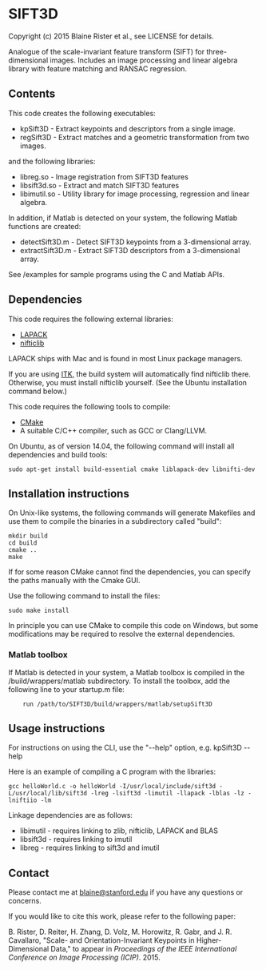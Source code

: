 # SIFT3D

Copyright (c) 2015 Blaine Rister et al., see LICENSE for details.

Analogue of the scale-invariant feature transform (SIFT) for three-dimensional images. Includes an image processing and linear algebra library with feature matching and RANSAC regression.

## Contents

This code creates the following executables:
- kpSift3D - Extract keypoints and descriptors from a single image.
- regSift3D - Extract matches and a geometric transformation from two images. 

and the following libraries:
- libreg.so - Image registration from SIFT3D features
- libsift3d.so - Extract and match SIFT3D features
- libimutil.so - Utility library for image processing, regression and linear algebra.

In addition, if Matlab is detected on your system, the following Matlab functions are created:
- detectSift3D.m - Detect SIFT3D keypoints from a 3-dimensional array.
- extractSift3D.m - Extract SIFT3D descriptors from a 3-dimensional array.

See /examples for sample programs using the C and Matlab APIs.

## Dependencies

This code requires the following external libraries:
- [LAPACK](http://www.netlib.org/lapack/)
- [nifticlib](http://sourceforge.net/projects/niftilib/files/nifticlib/)

LAPACK ships with Mac and is found in most Linux package managers.

If you are using [ITK](http://www.itk.org), the build system will automatically find nifticlib there. Otherwise, you must install nifticlib yourself. (See the Ubuntu installation command below.)

This code requires the following tools to compile:
- [CMake](http://www.cmake.org)
- A suitable C/C++ compiler, such as GCC or Clang/LLVM.

On Ubuntu, as of version 14.04, the following command will install all dependencies and build tools:

	sudo apt-get install build-essential cmake liblapack-dev libnifti-dev

## Installation instructions

On Unix-like systems, the following commands will generate Makefiles and use them to compile the binaries in a subdirectory called "build":

	mkdir build
	cd build
	cmake ..
	make

If for some reason CMake cannot find the dependencies, you can specify the paths manually with the Cmake GUI. 

Use the following command to install the files:

	sudo make install

In principle you can use CMake to compile this code on Windows, but some modifications may be required to resolve the external dependencies.

### Matlab toolbox 

If Matlab is detected in your system, a Matlab toolbox is compiled in the /build/wrappers/matlab subdirectory. To install the toolbox, add the following line to your startup.m file:

        run /path/to/SIFT3D/build/wrappers/matlab/setupSift3D

## Usage instructions

For instructions on using the CLI, use the "--help" option, e.g. 
        kpSift3D --help

Here is an example of compiling a C program with the libraries:

```
gcc helloWorld.c -o helloWorld -I/usr/local/include/sift3d -L/usr/local/lib/sift3d -lreg -lsift3d -limutil -llapack -lblas -lz -lniftiio -lm
```

Linkage dependencies are as follows:
- libimutil - requires linking to zlib, nifticlib, LAPACK and BLAS
- libsift3d - requires linking to imutil
- libreg - requires linking to sift3d and imutil

## Contact

Please contact me at blaine@stanford.edu if you have any questions or concerns.

If you would like to cite this work, please refer to the following paper:

B. Rister, D. Reiter, H. Zhang, D. Volz, M. Horowitz, R. Gabr, and J. R. Cavallaro, "Scale- and Orientation-Invariant Keypoints in Higher-Dimensional Data," to appear in *Proceedings of the IEEE International Conference on Image Processing (ICIP)*. 2015.
